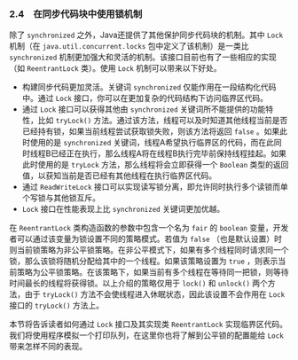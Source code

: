 ### 2.4　在同步代码块中使用锁机制

除了 `synchronized` 之外，Java还提供了其他保护同步代码块的机制。其中 `Lock` 机制（在 `java.util.concurrent.locks` 包中定义了该机制）是一类比 `synchronized` 机制更加强大和灵活的机制。该接口目前也有了一些相应的实现（如 `ReentrantLock` 类）。使用 `Lock` 机制可以带来以下好处。

+ 构建同步代码更加灵活。关键词 `synchronized` 仅能作用在一段结构化代码中。通过 `Lock` 接口，你可以在更加复杂的代码结构下访问临界区代码。
+ 通过 `Lock` 接口可以获得其他由 `synchronized` 关键词所不能提供的功能特性，比如 `tryLock()` 方法。通过该方法，线程可以及时知道其他线程当前是否已经持有锁，如果当前线程尝试获取锁失败，则该方法将返回 `false` 。如果此时使用的是 `synchronized` 关键词，线程A希望执行临界区的代码，而在此同时线程B已经正在执行，那么线程A将在线程B执行完毕前保持线程挂起。如果此时使用的是 `tryLock` 方法，那么线程将会立即获得一个 `Boolean` 类型的返回值，以获知当前是否已经有其他线程在执行临界区代码。
+ 通过 `ReadWriteLock` 接口可以实现读写锁分离，即允许同时执行多个读锁而单个写锁与其他锁互斥。
+ `Lock` 接口在性能表现上比 `synchronized` 关键词更加优越。

在 `ReentrantLock` 类构造函数的参数中包含一个名为 `fair` 的 `boolean` 变量，开发者可以通过该变量为锁设置不同的策略模式。若值为 `false` （也是默认设置）时则当前锁策略为非公平锁策略。在非公平模式下，如果有多个线程同时请求同一个锁，那么该锁将随机分配给其中的一个线程。如果该策略设置为 `true` ，则表示当前策略为公平锁策略。在该策略下，如果当前有多个线程在等待同一把锁，则等待时间最长的线程将获得锁。以上介绍的策略仅用于 `lock()` 和 `unlock()` 两个方法，由于 `tryLock()` 方法不会使线程进入休眠状态，因此该设置不会作用在 `Lock` 接口的 `tryLock()` 方法上。

本节将告诉读者如何通过 `Lock` 接口及其实现类 `ReentrantLock` 实现临界区代码。我们将使用程序模拟一个打印队列，在这里你也将了解到公平锁的配置能给 `Lock` 带来怎样不同的表现。

